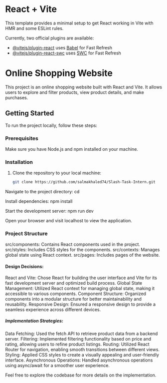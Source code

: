 # React + Vite

This template provides a minimal setup to get React working in Vite with HMR and some ESLint rules.

Currently, two official plugins are available:

- [@vitejs/plugin-react](https://github.com/vitejs/vite-plugin-react/blob/main/packages/plugin-react/README.md) uses [Babel](https://babeljs.io/) for Fast Refresh
- [@vitejs/plugin-react-swc](https://github.com/vitejs/vite-plugin-react-swc) uses [SWC](https://swc.rs/) for Fast Refresh

# Online Shopping Website

This project is an online shopping website built with React and Vite. It allows users to explore and filter products, view product details, and make purchases.

## Getting Started

To run the project locally, follow these steps:

### Prerequisites

Make sure you have Node.js and npm installed on your machine.

### Installation

1. Clone the repository to your local machine:

   ```bash
   git clone https://github.com/salmakhaled74/Slash-Task-Intern.git

Navigate to the project directory:
cd 

Install dependencies:
npm install

Start the development server:
npm run dev

Open your browser and visit localhost to view the application.

### Project Structure
src/components: Contains React components used in the project.
src/styles: Includes CSS styles for the components.
src/contexts: Manages global state using React context.
src/pages: Includes pages of the website.

#### Design Decisions:

React and Vite: Chose React for building the user interface and Vite for its fast development server and optimized build process.
Global State Management: Utilized React context for managing global state, making it accessible to various components.
Component Structure: Organized components into a modular structure for better maintainability and reusability.
Responsive Design: Ensured a responsive design to provide a seamless experience across different devices.



##### Implementation Strategies:

Data Fetching: Used the fetch API to retrieve product data from a backend server.
Filtering: Implemented filtering functionality based on price and rating, allowing users to refine product listings.
Routing: Utilized React Router for navigation, enabling smooth transitions between different views.
Styling: Applied CSS styles to create a visually appealing and user-friendly interface.
Asynchronous Operations: Handled asynchronous operations using async/await for a smoother user experience.

Feel free to explore the codebase for more details on the implementation.

